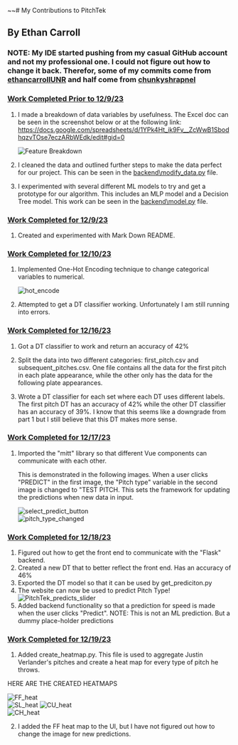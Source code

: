 ~~# My Contributions to PitchTek
## By Ethan Carroll

### NOTE: My IDE started pushing from my casual GitHub account and not my professional one. I could not figure out how to change it back. Therefor, some of my commits come from <ins>ethancarrollUNR</ins> and half come from <ins>chunkyshrapnel

### <ins>Work Completed Prior to 12/9/23
1. I made a breakdown of data variables by usefulness. The Excel doc can be seen in the screenshot below or at the following link: https://docs.google.com/spreadsheets/d/1YPk4Ht_ik9Fv__ZcWwB1SbodhqzvTOse7eczARbWEdk/edit#gid=0

    ![Feature Breakdown](images_for_ethans_read_me/feature_breakdown.png)   


2. I cleaned the data and outlined further steps to make the data perfect for our project. This can be seen in the <ins>backend\modify_data.py</ins> file.

3. I experimented with several different ML models to try and get a prototype for our algorithm. This includes an MLP model and a Decision Tree model. This work can be seen in the <ins>backend\model.py</ins> file.

### <ins>Work Completed for 12/9/23

1. Created and experimented with Mark Down README.

### <ins>Work Completed for 12/10/23

1. Implemented One-Hot Encoding technique to change categorical variables to numerical. 

    ![hot_encode](images_for_ethans_read_me/hotencoder.png)   


2. Attempted to get a DT classifier working. Unfortunately I am still running into errors.

### <ins>Work Completed for 12/16/23

1. Got a DT classifier to work and return an accuracy of 42%

2. Split the data into two different categories: first_pitch.csv and subsequent_pitches.csv. One file contains all the 
   data for the first pitch in each plate appearance, while the other only has the data for the following plate appearances.

3. Wrote a DT classifier for each set where each DT uses different labels. The first pitch DT has an accuracy of 42% while
   the other DT classifier has an accuracy of 39%. I know that this seems like a downgrade from part 1 but I still believe 
   that this DT makes more sense.
   
### <ins>Work Completed for 12/17/23

1. Imported the "mitt" library so that different Vue components can communicate with each other. 

   This is demonstrated in the following images. When a user clicks "PREDICT" in the first image, the "Pitch type" 
   variable in the second image is changed to "TEST PITCH. This sets the framework for updating the predictions when new
   data in input. 

   ![select_predict_button](images_for_ethans_read_me/select_predict_button.png)    
   ![pitch_type_changed](images_for_ethans_read_me/pitch_type_changed.png)

### <ins>Work Completed for 12/18/23

1. Figured out how to get the front end to communicate with the "Flask" backend.
2. Created a new DT that to better reflect the front end. Has an accuracy of 46% 
3. Exported the DT model so that it can be used by get_prediciton.py
4. The website can now be used to predict Pitch Type!
   ![PitchTek_predicts_slider](images_for_ethans_read_me/Slider_predicted.png)    
5. Added backend functionality so that a prediction for speed is made when the user clicks "Predict". NOTE: This is not
an ML prediction. But a dummy place-holder predictions

### <ins>Work Completed for 12/19/23
   
1. Added create_heatmap.py. This file is used to aggregate Justin Verlander's pitches and create a
heat map for every type of pitch he throws.

HERE ARE THE CREATED HEATMAPS

   ![FF_heat](images_for_ethans_read_me/FF_heat_map.jpg)    
   ![SL_heat](images_for_ethans_read_me/SL_heat_map.jpg)
   ![CU_heat](images_for_ethans_read_me/CU_heat_map.jpg)    
   ![CH_heat](images_for_ethans_read_me/CH_heat_map.jpg)
   
2. I added the FF heat map to the UI, but I have not figured out how to change the image for new predictions.